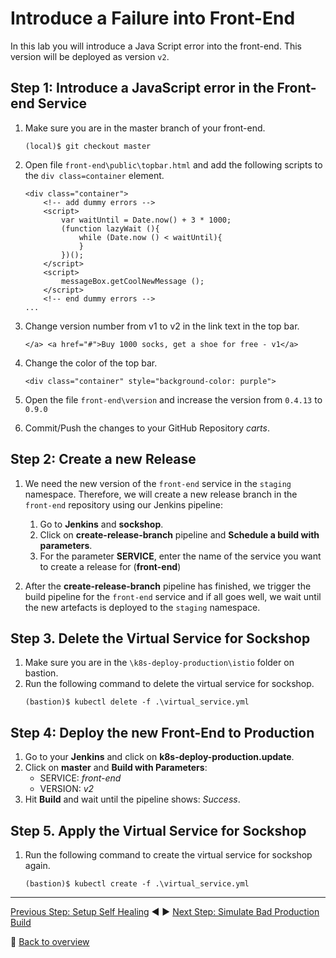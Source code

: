 # Introduce a Failure into Front-End

In this lab you will introduce a Java Script error into the front-end. This version will be deployed as version `v2`.

## Step 1: Introduce a JavaScript error in the Front-end Service
1. Make sure you are in the master branch of your front-end.
    ```
    (local)$ git checkout master
    ```

1. Open file `front-end\public\topbar.html` and add the following scripts to the `div class=container` element. 

    ```
    <div class="container">
        <!-- add dummy errors -->
        <script>
            var waitUntil = Date.now() + 3 * 1000;
            (function lazyWait (){
                while (Date.now () < waitUntil){
                }        
            })();
        </script>
        <script>
            messageBox.getCoolNewMessage ();
        </script>
        <!-- end dummy errors -->
    ...
    ```
1. Change version number from v1 to v2 in the link text in the top bar.
    ```
    </a> <a href="#">Buy 1000 socks, get a shoe for free - v1</a>
    ```
1. Change the color of the top bar. 
    ```
    <div class="container" style="background-color: purple">
    ```
1. Open the file `front-end\version` and increase the version from `0.4.13` to `0.9.0`
1. Commit/Push the changes to your GitHub Repository *carts*.

## Step 2: Create a new Release
1. We need the new version of the `front-end` service in the `staging` namespace. Therefore, we will create a new release branch in the `front-end` repository using our Jenkins pipeline:

    1. Go to **Jenkins** and **sockshop**.
    1. Click on **create-release-branch** pipeline and **Schedule a build with parameters**.
    1. For the parameter **SERVICE**, enter the name of the service you want to create a release for (**front-end**)

1. After the **create-release-branch** pipeline has finished, we trigger the build pipeline for the `front-end` service and if all goes well, we wait until the new artefacts is deployed to the `staging` namespace.

## Step 3. Delete the Virtual Service for Sockshop
1. Make sure you are in the `\k8s-deploy-production\istio` folder on bastion.
1. Run the following command to delete the virtual service for sockshop. 
    ```
    (bastion)$ kubectl delete -f .\virtual_service.yml
    ```    

## Step 4: Deploy the new Front-End to Production
1. Go to your **Jenkins** and click on **k8s-deploy-production.update**.
1. Click on **master** and **Build with Parameters**:
    * SERVICE: *front-end*
    * VERSION: *v2*
1. Hit **Build** and wait until the pipeline shows: *Success*.

## Step 5. Apply the Virtual Service for Sockshop
1. Run the following command to create the virtual service for sockshop again. 
    ```
    (bastion)$ kubectl create -f .\virtual_service.yml
    ``` 

---
[Previous Step: Setup Self Healing](../03_Setup_Self_Healing_for_Production) :arrow_backward: :arrow_forward: [Next Step: Simulate Bad Production Build](../05_Simulate_a_Bad_Production_Deployment)

:arrow_up_small: [Back to overview](../)
